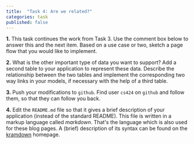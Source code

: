 ```yaml
---
title:  "Task 4: Are we related?"
categories: task
published: false
---
```


**1.** This task continues the work from Task 3.  Use the comment
box below to answer this and the next item.
Based on a use case or two, sketch a page flow that you
would like to implement.

**2.** What is the other important type of data you want to support?
Add a second table to your application to represent these data.
Describe the relationship between the two tables and implement the
corresponding two way links in your models, if necessary with the help
of a third table.

**3.** Push your modifications to `github`.
Find user `cs424` on `github` and follow them, so that they can follow you back.

**4.** Edit the `README.md` file so that it gives
a brief description of your application
(instead of the standard README).
This file is written in a markup language called *markdown*.
That's the language which is also used for these blog pages.
A (brief) description of its syntax can be found on the
[kramdown](http://kramdown.gettalong.org/syntax.html) homepage.